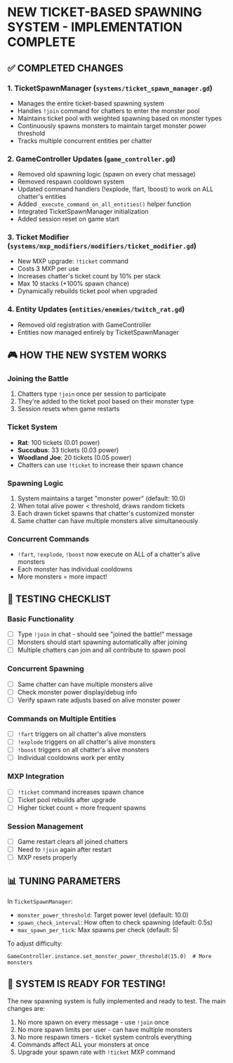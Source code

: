 # NEW TICKET-BASED SPAWNING SYSTEM - IMPLEMENTATION COMPLETE

## ✅ COMPLETED CHANGES

### 1. **TicketSpawnManager** (`systems/ticket_spawn_manager.gd`)
- Manages the entire ticket-based spawning system
- Handles `!join` command for chatters to enter the monster pool
- Maintains ticket pool with weighted spawning based on monster types
- Continuously spawns monsters to maintain target monster power threshold
- Tracks multiple concurrent entities per chatter

### 2. **GameController Updates** (`game_controller.gd`)
- Removed old spawning logic (spawn on every chat message)
- Removed respawn cooldown system
- Updated command handlers (!explode, !fart, !boost) to work on ALL chatter's entities
- Added `_execute_command_on_all_entities()` helper function
- Integrated TicketSpawnManager initialization
- Added session reset on game start

### 3. **Ticket Modifier** (`systems/mxp_modifiers/modifiers/ticket_modifier.gd`)
- New MXP upgrade: `!ticket` command
- Costs 3 MXP per use
- Increases chatter's ticket count by 10% per stack
- Max 10 stacks (+100% spawn chance)
- Dynamically rebuilds ticket pool when upgraded

### 4. **Entity Updates** (`entities/enemies/twitch_rat.gd`)
- Removed old registration with GameController
- Entities now managed entirely by TicketSpawnManager

## 🎮 HOW THE NEW SYSTEM WORKS

### Joining the Battle
1. Chatters type `!join` once per session to participate
2. They're added to the ticket pool based on their monster type
3. Session resets when game restarts

### Ticket System
- **Rat**: 100 tickets (0.01 power)
- **Succubus**: 33 tickets (0.03 power)  
- **Woodland Joe**: 20 tickets (0.05 power)
- Chatters can use `!ticket` to increase their spawn chance

### Spawning Logic
1. System maintains a target "monster power" (default: 10.0)
2. When total alive power < threshold, draws random tickets
3. Each drawn ticket spawns that chatter's customized monster
4. Same chatter can have multiple monsters alive simultaneously

### Concurrent Commands
- `!fart`, `!explode`, `!boost` now execute on ALL of a chatter's alive monsters
- Each monster has individual cooldowns
- More monsters = more impact!

## 🧪 TESTING CHECKLIST

### Basic Functionality
- [ ] Type `!join` in chat - should see "joined the battle!" message
- [ ] Monsters should start spawning automatically after joining
- [ ] Multiple chatters can join and all contribute to spawn pool

### Concurrent Spawning
- [ ] Same chatter can have multiple monsters alive
- [ ] Check monster power display/debug info
- [ ] Verify spawn rate adjusts based on alive monster power

### Commands on Multiple Entities
- [ ] `!fart` triggers on all chatter's alive monsters
- [ ] `!explode` triggers on all chatter's alive monsters
- [ ] `!boost` triggers on all chatter's alive monsters
- [ ] Individual cooldowns work per entity

### MXP Integration
- [ ] `!ticket` command increases spawn chance
- [ ] Ticket pool rebuilds after upgrade
- [ ] Higher ticket count = more frequent spawns

### Session Management
- [ ] Game restart clears all joined chatters
- [ ] Need to `!join` again after restart
- [ ] MXP resets properly

## 📊 TUNING PARAMETERS

In `TicketSpawnManager`:
- `monster_power_threshold`: Target power level (default: 10.0)
- `spawn_check_interval`: How often to check spawning (default: 0.5s)
- `max_spawn_per_tick`: Max spawns per check (default: 5)

To adjust difficulty:
```gdscript
GameController.instance.set_monster_power_threshold(15.0)  # More monsters
```

## 🚀 SYSTEM IS READY FOR TESTING!

The new spawning system is fully implemented and ready to test. The main changes are:
1. No more spawn on every message - use `!join` once
2. No more spawn limits per user - can have multiple monsters
3. No more respawn timers - ticket system controls everything
4. Commands affect ALL your monsters at once
5. Upgrade your spawn rate with `!ticket` MXP command